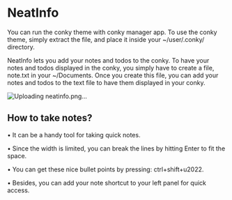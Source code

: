 # NeatInfo

You can run the conky theme with conky manager app. To use the conky theme, simply extract the file, and place it inside your ~/user/.conky/ directory. 

NeatInfo lets you add your notes and todos to the conky. To have your notes and todos displayed in the conky, you simply have to create a file, note.txt in your ~/Documents. Once you create this file, you can add your notes and todos to the text file to have them displayed in your conky. 

![Uploading neatinfo.png…]()


How to take notes?
------------------
• It can be a handy tool for 
taking quick notes.

• Since the width is limited,
you can break the lines by 
hitting Enter to fit the 
space.

• You can get these nice 
bullet points by pressing: 
ctrl+shift+u2022.

• Besides, you can add your 
note shortcut to your left 
panel for quick access.

